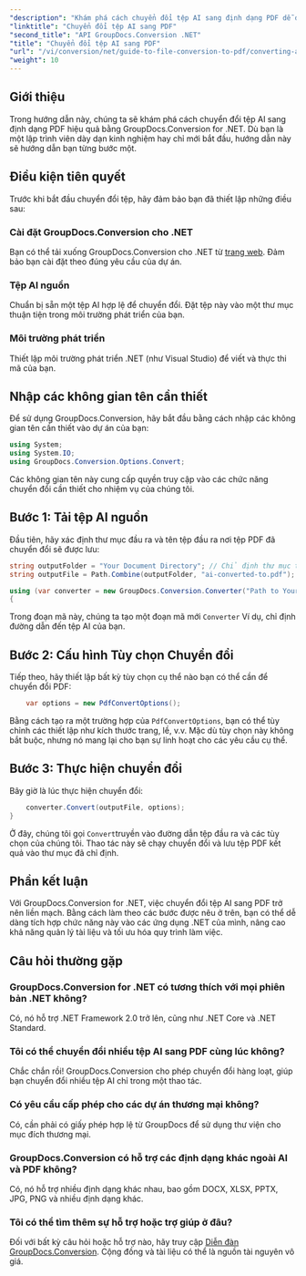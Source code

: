 ```yaml
---
"description": "Khám phá cách chuyển đổi tệp AI sang định dạng PDF dễ dàng bằng GroupDocs.Conversion for .NET. Hướng dẫn này sẽ hướng dẫn bạn cài đặt, thiết lập mã và quy trình chuyển đổi."
"linktitle": "Chuyển đổi tệp AI sang PDF"
"second_title": "API GroupDocs.Conversion .NET"
"title": "Chuyển đổi tệp AI sang PDF"
"url": "/vi/conversion/net/guide-to-file-conversion-to-pdf/converting-ai-to-pdf/"
"weight": 10
---
```


## Giới thiệu

Trong hướng dẫn này, chúng ta sẽ khám phá cách chuyển đổi tệp AI sang định dạng PDF hiệu quả bằng GroupDocs.Conversion for .NET. Dù bạn là một lập trình viên dày dạn kinh nghiệm hay chỉ mới bắt đầu, hướng dẫn này sẽ hướng dẫn bạn từng bước một.

## Điều kiện tiên quyết

Trước khi bắt đầu chuyển đổi tệp, hãy đảm bảo bạn đã thiết lập những điều sau:

### Cài đặt GroupDocs.Conversion cho .NET

Bạn có thể tải xuống GroupDocs.Conversion cho .NET từ [trang web](https://releases.groupdocs.com/conversion/net/). Đảm bảo bạn cài đặt theo đúng yêu cầu của dự án.

### Tệp AI nguồn

Chuẩn bị sẵn một tệp AI hợp lệ để chuyển đổi. Đặt tệp này vào một thư mục thuận tiện trong môi trường phát triển của bạn.

### Môi trường phát triển

Thiết lập môi trường phát triển .NET (như Visual Studio) để viết và thực thi mã của bạn.

## Nhập các không gian tên cần thiết

Để sử dụng GroupDocs.Conversion, hãy bắt đầu bằng cách nhập các không gian tên cần thiết vào dự án của bạn:

```csharp
using System;
using System.IO;
using GroupDocs.Conversion.Options.Convert;
```
Các không gian tên này cung cấp quyền truy cập vào các chức năng chuyển đổi cần thiết cho nhiệm vụ của chúng tôi.

## Bước 1: Tải tệp AI nguồn

Đầu tiên, hãy xác định thư mục đầu ra và tên tệp đầu ra nơi tệp PDF đã chuyển đổi sẽ được lưu:

```csharp
string outputFolder = "Your Document Directory"; // Chỉ định thư mục tài liệu của bạn ở đây
string outputFile = Path.Combine(outputFolder, "ai-converted-to.pdf");

using (var converter = new GroupDocs.Conversion.Converter("Path to Your AI File"))
{
```

Trong đoạn mã này, chúng ta tạo một đoạn mã mới `Converter` Ví dụ, chỉ định đường dẫn đến tệp AI của bạn.

## Bước 2: Cấu hình Tùy chọn Chuyển đổi

Tiếp theo, hãy thiết lập bất kỳ tùy chọn cụ thể nào bạn có thể cần để chuyển đổi PDF:

```csharp
    var options = new PdfConvertOptions();
```
Bằng cách tạo ra một trường hợp của `PdfConvertOptions`, bạn có thể tùy chỉnh các thiết lập như kích thước trang, lề, v.v. Mặc dù tùy chọn này không bắt buộc, nhưng nó mang lại cho bạn sự linh hoạt cho các yêu cầu cụ thể.

## Bước 3: Thực hiện chuyển đổi

Bây giờ là lúc thực hiện chuyển đổi:

```csharp
    converter.Convert(outputFile, options);
}
```
Ở đây, chúng tôi gọi `Convert`truyền vào đường dẫn tệp đầu ra và các tùy chọn của chúng tôi. Thao tác này sẽ chạy chuyển đổi và lưu tệp PDF kết quả vào thư mục đã chỉ định.

## Phần kết luận

Với GroupDocs.Conversion for .NET, việc chuyển đổi tệp AI sang PDF trở nên liền mạch. Bằng cách làm theo các bước được nêu ở trên, bạn có thể dễ dàng tích hợp chức năng này vào các ứng dụng .NET của mình, nâng cao khả năng quản lý tài liệu và tối ưu hóa quy trình làm việc.

## Câu hỏi thường gặp

### GroupDocs.Conversion for .NET có tương thích với mọi phiên bản .NET không?

Có, nó hỗ trợ .NET Framework 2.0 trở lên, cũng như .NET Core và .NET Standard.

### Tôi có thể chuyển đổi nhiều tệp AI sang PDF cùng lúc không?

Chắc chắn rồi! GroupDocs.Conversion cho phép chuyển đổi hàng loạt, giúp bạn chuyển đổi nhiều tệp AI chỉ trong một thao tác.

### Có yêu cầu cấp phép cho các dự án thương mại không?

Có, cần phải có giấy phép hợp lệ từ GroupDocs để sử dụng thư viện cho mục đích thương mại.

### GroupDocs.Conversion có hỗ trợ các định dạng khác ngoài AI và PDF không?

Có, nó hỗ trợ nhiều định dạng khác nhau, bao gồm DOCX, XLSX, PPTX, JPG, PNG và nhiều định dạng khác.

### Tôi có thể tìm thêm sự hỗ trợ hoặc trợ giúp ở đâu?

Đối với bất kỳ câu hỏi hoặc hỗ trợ nào, hãy truy cập [Diễn đàn GroupDocs.Conversion](https://forum.groupdocs.com/c/conversion/11). Cộng đồng và tài liệu có thể là nguồn tài nguyên vô giá.